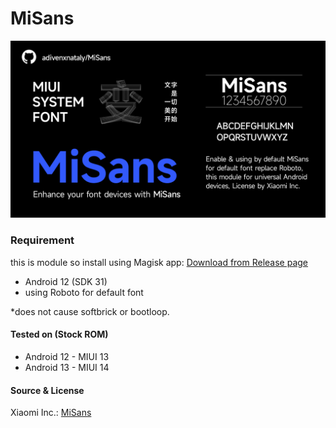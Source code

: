 # MiSans
![](https://github.com/adivenxnataly/MiSans/blob/main/files/banner.png)

### Requirement
this is module so install using Magisk app:
 [Download from Release page](https://github.com/adivenxnataly/MiSans/releases)

  - Android 12 (SDK 31)
  - using Roboto for default font
  
 *does not cause softbrick or bootloop.

#### Tested on (Stock ROM)
  - Android 12 - MIUI 13
  - Android 13 - MIUI 14

#### Source & License
Xiaomi Inc.: [MiSans](https://hyperos.mi.com/font/en/)
